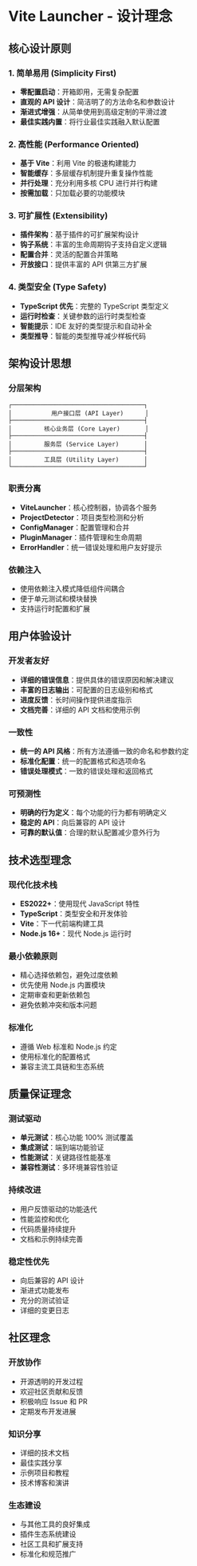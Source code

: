 # Vite Launcher - 设计理念

## 核心设计原则

### 1. 简单易用 (Simplicity First)
- **零配置启动**：开箱即用，无需复杂配置
- **直观的 API 设计**：简洁明了的方法命名和参数设计
- **渐进式增强**：从简单使用到高级定制的平滑过渡
- **最佳实践内置**：将行业最佳实践融入默认配置

### 2. 高性能 (Performance Oriented)
- **基于 Vite**：利用 Vite 的极速构建能力
- **智能缓存**：多层缓存机制提升重复操作性能
- **并行处理**：充分利用多核 CPU 进行并行构建
- **按需加载**：只加载必要的功能模块

### 3. 可扩展性 (Extensibility)
- **插件架构**：基于插件的可扩展架构设计
- **钩子系统**：丰富的生命周期钩子支持自定义逻辑
- **配置合并**：灵活的配置合并策略
- **开放接口**：提供丰富的 API 供第三方扩展

### 4. 类型安全 (Type Safety)
- **TypeScript 优先**：完整的 TypeScript 类型定义
- **运行时检查**：关键参数的运行时类型检查
- **智能提示**：IDE 友好的类型提示和自动补全
- **类型推导**：智能的类型推导减少样板代码

## 架构设计思想

### 分层架构
```
┌─────────────────────────────────────┐
│           用户接口层 (API Layer)      │
├─────────────────────────────────────┤
│         核心业务层 (Core Layer)       │
├─────────────────────────────────────┤
│         服务层 (Service Layer)       │
├─────────────────────────────────────┤
│         工具层 (Utility Layer)       │
└─────────────────────────────────────┘
```

### 职责分离
- **ViteLauncher**：核心控制器，协调各个服务
- **ProjectDetector**：项目类型检测和分析
- **ConfigManager**：配置管理和合并
- **PluginManager**：插件管理和生命周期
- **ErrorHandler**：统一错误处理和用户友好提示

### 依赖注入
- 使用依赖注入模式降低组件间耦合
- 便于单元测试和模块替换
- 支持运行时配置和扩展

## 用户体验设计

### 开发者友好
- **详细的错误信息**：提供具体的错误原因和解决建议
- **丰富的日志输出**：可配置的日志级别和格式
- **进度反馈**：长时间操作提供进度指示
- **文档完善**：详细的 API 文档和使用示例

### 一致性
- **统一的 API 风格**：所有方法遵循一致的命名和参数约定
- **标准化配置**：统一的配置格式和选项命名
- **错误处理模式**：一致的错误处理和返回格式

### 可预测性
- **明确的行为定义**：每个功能的行为都有明确定义
- **稳定的 API**：向后兼容的 API 设计
- **可靠的默认值**：合理的默认配置减少意外行为

## 技术选型理念

### 现代化技术栈
- **ES2022+**：使用现代 JavaScript 特性
- **TypeScript**：类型安全和开发体验
- **Vite**：下一代前端构建工具
- **Node.js 16+**：现代 Node.js 运行时

### 最小依赖原则
- 精心选择依赖包，避免过度依赖
- 优先使用 Node.js 内置模块
- 定期审查和更新依赖包
- 避免依赖冲突和版本问题

### 标准化
- 遵循 Web 标准和 Node.js 约定
- 使用标准化的配置格式
- 兼容主流工具链和生态系统

## 质量保证理念

### 测试驱动
- **单元测试**：核心功能 100% 测试覆盖
- **集成测试**：端到端功能验证
- **性能测试**：关键路径性能基准
- **兼容性测试**：多环境兼容性验证

### 持续改进
- 用户反馈驱动的功能迭代
- 性能监控和优化
- 代码质量持续提升
- 文档和示例持续完善

### 稳定性优先
- 向后兼容的 API 设计
- 渐进式功能发布
- 充分的测试验证
- 详细的变更日志

## 社区理念

### 开放协作
- 开源透明的开发过程
- 欢迎社区贡献和反馈
- 积极响应 Issue 和 PR
- 定期发布开发进展

### 知识分享
- 详细的技术文档
- 最佳实践分享
- 示例项目和教程
- 技术博客和演讲

### 生态建设
- 与其他工具的良好集成
- 插件生态系统建设
- 社区工具和扩展支持
- 标准化和规范推广
